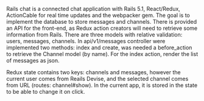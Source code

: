 Rails chat is a connected chat application with Rails 5.1, React/Redux, ActionCable for real time updates and the webpacker gem.
The goal is to implement the database to store messages and channels. There is provided an API for the front-end, as Redux action creators will need to retrieve some information from Rails.
There are three models with relative validation: users, messages, channels.
In api/v1/messages controller were implemented two methods: index and create, was needed a before_action to retrieve the Channel model (by name). For the index action, render the list of messages as json.

Redux state contains two keys: channels and messages, however the current user comes from Reails Devise, and the selected channel comes from URL (routes: channel#show). In the current app, it is stored in the state to be able to change it on click.
